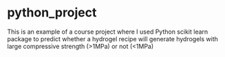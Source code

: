 # python_project
This is an example of a course project where I used Python scikit learn package to predict whether a hydrogel recipe will generate hydrogels with large compressive strength (>1MPa) or not (<1MPa)
